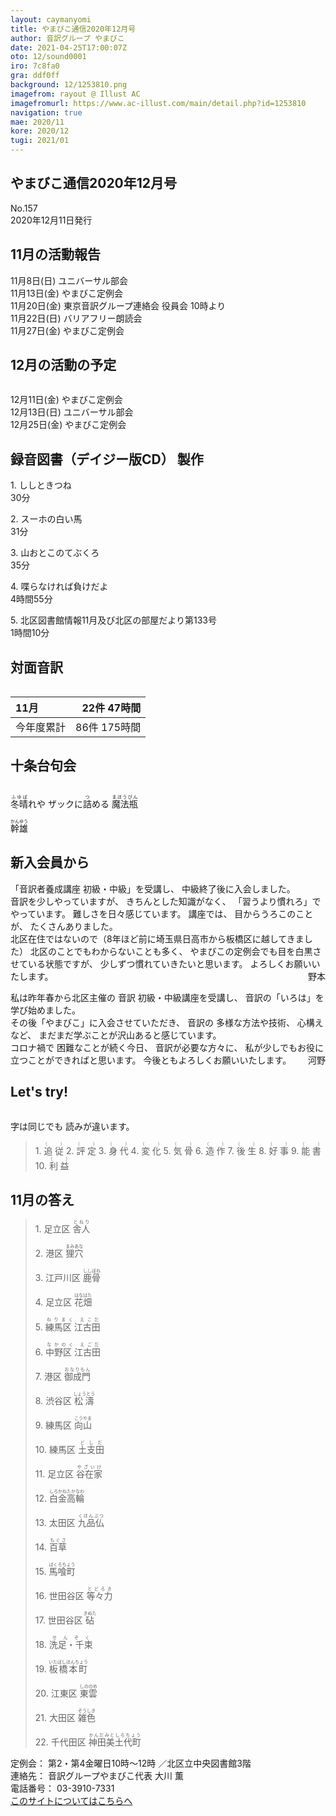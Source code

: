 ```yaml
---
layout: caymanyomi
title: やまびこ通信2020年12月号
author: 音訳グループ やまびこ
date: 2021-04-25T17:00:07Z
oto: 12/sound0001
iro: 7c8fa0
gra: ddf0ff
background: 12/1253810.png
imagefrom: rayout @ Illust AC
imagefromurl: https://www.ac-illust.com/main/detail.php?id=1253810
navigation: true
mae: 2020/11
kore: 2020/12
tugi: 2021/01
---
```

   


## <span data-dur="4.532" data-begin="2.750" id="xmri_0001">やまびこ通信2020年12月号</span>

<span data-dur="2.811" data-begin="7.282" id="xmri_0002">No.157</span>  
<span data-dur="5.298" data-begin="10.093" id="xmri_0003">2020年12月11日発行</span>

## <span data-dur="3.78" data-begin="21.031" id="xmri_0006">11月の活動報告</span>

<span data-dur="2.589" data-begin="24.811" id="xmri_0007">11月8日(日)</span>
<span data-dur="2.663" data-begin="27.400" id="xmri_0008">ユニバーサル部会</span>  
<span data-dur="2.959" data-begin="30.063" id="xmri_0009">11月13日(金)</span>
<span data-dur="2.66" data-begin="33.022" id="xmri_000A">やまびこ定例会</span>  
<span data-dur="2.566" data-begin="35.682" id="xmri_000B">11月20日(金)</span>
<span data-dur="5.418" data-begin="38.248" id="xmri_000C">東京音訳グループ連絡会 役員会 10時より</span>  
<span data-dur="3.009" data-begin="43.666" id="xmri_000D">11月22日(日)</span>
<span data-dur="2.917" data-begin="46.675" id="xmri_000E">バリアフリー朗読会</span>  
<span data-dur="3.027" data-begin="49.592" id="xmri_000F">11月27日(金)</span>
<span data-dur="4.061" data-begin="52.619" id="xmri_0010">やまびこ定例会</span>

## <span data-dur="3.777" data-begin="56.680" id="xmri_0011">12月の活動の予定</span>

<img class="migi" src="media/12/cut1.png" alt="" />


<span data-dur="2.813" data-begin="60.457" id="xmri_0012">12月11日(金)</span>
<span data-dur="2.661" data-begin="63.270" id="xmri_0013">やまびこ定例会</span>  
<span data-dur="2.915" data-begin="65.931" id="xmri_0014">12月13日(日)</span>
<span data-dur="2.663" data-begin="68.846" id="xmri_0015">ユニバーサル部会</span>  
<span data-dur="2.907" data-begin="71.509" id="xmri_0016">12月25日(金)</span>
<span data-dur="4.06" data-begin="74.416" id="xmri_0017">やまびこ定例会</span>

## <span data-dur="5.023" data-begin="78.476" id="xmri_0018">録音図書（デイジー版CD） 製作</span>


<span data-dur="0.938" data-begin="85.163" id="xmri_001A">1.</span>
<span data-dur="1.649" data-begin="86.101" id="xmri_001B">ししときつね</span>  
<span data-dur="2.313" data-begin="87.750" id="xmri_001C">30分</span>

<span data-dur="0.722" data-begin="90.063" id="xmri_001D">2.</span>
<span data-dur="1.941" data-begin="90.785" id="xmri_001E">スーホの白い馬</span>  
<span data-dur="2.701" data-begin="92.726" id="xmri_001F">31分</span>

<span data-dur="0.972" data-begin="95.427" id="xmri_0020">3.</span>
<span data-dur="1.893" data-begin="96.399" id="xmri_0021">山おとこのてぶくろ</span>  
<span data-dur="2.626" data-begin="98.292" id="xmri_0022">35分</span>

<span data-dur="0.901" data-begin="100.918" id="xmri_0023">4.</span>
<span data-dur="2.199" data-begin="101.819" id="xmri_0024">喋らなければ負けだよ</span>  
<span data-dur="3.023" data-begin="104.018" id="xmri_0025">4時間55分</span>

<span data-dur="0.778" data-begin="107.041" id="xmri_0026">5.</span>
<span data-dur="6.435" data-begin="107.819" id="xmri_0027">北区図書館情報11月及び北区の部屋だより第133号</span>  
<span data-dur="4.118" data-begin="114.254" id="xmri_0028">1時間10分</span>

## <span data-dur="2.85" data-begin="118.372" id="xmri_0029">対面音訳</span>

<img class="migi" src="media/12/cut2.png" alt="" />


<span data-dur="1.602" data-begin="121.222" id="xmri_002A">11月</span>|<span data-dur="2.764" data-begin="122.824" id="xmri_002B">22件 47時間</span>
|:---|---:|
<span data-dur="1.807" data-begin="125.588" id="xmri_002C">今年度累計</span>|<span data-dur="4.483" data-begin="127.395" id="xmri_002D">86件 175時間</span>

## <span data-dur="3.639" data-begin="131.878" id="xmri_002E">十条台句会</span>

<img class="migi" src="media/12/cut3.png" alt="" />


<span data-dur="11.964" data-begin="135.517" id="xmri_002F"><ruby>冬晴<rt>ふゆば</rt></ruby>れや</span>
<span data-dur="1.704" data-begin="136.937" id="xmri_0030">ザックに<ruby>詰<rt>つ</rt></ruby>める</span>
<span data-dur="2.508" data-begin="138.641" id="xmri_0031"><ruby>魔法瓶<rt>まほうびん</rt></ruby></span>

<span data-dur="3.432" data-begin="147.481" id="xmri_0035" class="haigo"><ruby>幹雄<rt>かんゆう</rt></ruby></span>

## <span data-dur="3.201" data-begin="150.913" id="xmri_0036">新入会員から</span>

<span data-dur="4.618" data-begin="154.114" id="xmri_0037">「音訳者養成講座 初級・中級」を受講し、</span>
<span data-dur="4.296" data-begin="158.732" id="xmri_0038">中級終了後に入会しました。</span>  
<span data-dur="2.621" data-begin="163.028" id="xmri_0039">音訳を少しやっていますが、</span>
<span data-dur="2.316" data-begin="165.649" id="xmri_003A">きちんとした知識がなく、</span>
<span data-dur="3.354" data-begin="167.965" id="xmri_003B">「習うより慣れろ」でやっています。</span>
<span data-dur="4.019" data-begin="171.319" id="xmri_003C">難しさを日々感じています。</span>
<span data-dur="1.317" data-begin="175.338" id="xmri_003D">講座では、</span>
<span data-dur="2.252" data-begin="176.655" id="xmri_003E">目からうろこのことが、</span>
<span data-dur="3.118" data-begin="178.907" id="xmri_003F">たくさんありました。</span>  
<span data-dur="7.669" data-begin="182.025" id="xmri_0040">北区在住ではないので（8年ほど前に埼玉県日高市から板橋区に越してきました）</span>
<span data-dur="3.132" data-begin="189.694" id="xmri_0041">北区のことでもわからないことも多く、</span>
<span data-dur="4.77" data-begin="192.826" id="xmri_0042">やまびこの定例会でも目を白黒させている状態ですが、</span>
<span data-dur="4.262" data-begin="197.596" id="xmri_0043">少しずつ慣れていきたいと思います。</span>
<span data-dur="3.002" data-begin="201.858" id="xmri_0044">よろしくお願いいたします。</span>
<span data-dur="2.941" data-begin="204.860" id="xmri_0045" style="float:right;">野本</span>

<span data-dur="7.708" data-begin="207.801" id="xmri_0046">私は昨年春から北区主催の 音訳 初級・中級講座を受講し、</span>
<span data-dur="3.561" data-begin="215.509" id="xmri_0047">音訳の「いろは」を学び始めました。</span>  
<span data-dur="3.566" data-begin="219.070" id="xmri_0048">その後「やまびこ」に入会させていただき、</span>
<span data-dur="4.626" data-begin="222.636" id="xmri_0049">音訳の 多様な方法や技術、 心構えなど、</span>
<span data-dur="5.609" data-begin="227.262" id="xmri_004A">まだまだ学ぶことが沢山あると感じています。</span>  
<span data-dur="3.522" data-begin="232.871" id="xmri_004B">コロナ禍で 困難なことが続く今日、</span>
<span data-dur="2.585" data-begin="236.393" id="xmri_004C">音訳が必要な方々に、</span>
<span data-dur="6.117" data-begin="238.978" id="xmri_004D">私が少しでもお役に立つことができればと思います。</span>
<span data-dur="3.627" data-begin="245.095" id="xmri_004E">今後ともよろしくお願いいたします。</span>
<span data-dur="3.223" data-begin="248.722" id="xmri_004F" style="float:right;">河野</span>

## <span data-dur="2.449" data-begin="252.445" id="xmri_0051">Let's try!</span>

<img class="migi" src="media/12/cut4.png" alt="" />


<span data-dur="1.716" data-begin="254.894" id="xmri_0052">字は同じでも</span>
<span data-dur="3.831" data-begin="256.610" id="xmri_0053">読みが違います。</span>


<blockquote markdown="1">
1. <ruby>追従<rt>（　　　）</rt></ruby>
2. <ruby>評定<rt>（　　　）</rt></ruby>
3. <ruby>身代<rt>（　　　）</rt></ruby>
4. <ruby>変化<rt>（　　　）</rt></ruby>
5. <ruby>気骨<rt>（　　　）</rt></ruby>
6. <ruby>造作<rt>（　　　）</rt></ruby>
7. <ruby>後生<rt>（　　　）</rt></ruby>
8. <ruby>好事<rt>（　　　）</rt></ruby>
9. <ruby>能書<rt>（　　　）</rt></ruby>
10. <ruby>利益<rt>（　　　）</rt></ruby>
</blockquote>
 
## <span data-dur="2.555" data-begin="264.517" id="xmri_0055">11月の答え</span>

<blockquote markdown="1">
<span data-dur="0.938" data-begin="267.072" id="xmri_0056">1.</span>
<span data-dur="2.314" data-begin="268.010" id="xmri_0057">足立区 <ruby>舎人<rt>とねり</rt></ruby></span>

<span data-dur="0.722" data-begin="270.324" id="xmri_0058">2.</span>
<span data-dur="2.521" data-begin="271.046" id="xmri_0059">港区 <ruby>狸穴<rt>まみあな</rt></ruby></span>

<span data-dur="0.971" data-begin="273.567" id="xmri_005A">3.</span>
<span data-dur="2.635" data-begin="274.538" id="xmri_005B">江戸川区 <ruby>鹿骨<rt>ししぼね</rt></ruby></span>

<span data-dur="0.901" data-begin="277.173" id="xmri_005C">4.</span>
<span data-dur="2.466" data-begin="278.074" id="xmri_005D">足立区 <ruby>花畑<rt>はなはた</rt></ruby></span>

<span data-dur="0.777" data-begin="280.540" id="xmri_005E">5.</span>
<span data-dur="2.381" data-begin="281.317" id="xmri_005F"><ruby>練馬区 江古田<rt>ねりまく えこだ</rt></ruby></span>

<span data-dur="0.933" data-begin="283.698" id="xmri_0060">6.</span>
<span data-dur="2.362" data-begin="284.631" id="xmri_0061"><ruby>中野区 江古田<rt>なかのく えごだ</rt></ruby></span>

<span data-dur="0.91" data-begin="286.993" id="xmri_0062">7.</span>
<span data-dur="2.472" data-begin="287.903" id="xmri_0063">港区 <ruby>御成門<rt>おなりもん</rt></ruby></span>

<span data-dur="0.952" data-begin="290.375" id="xmri_0064">8.</span>
<span data-dur="2.63" data-begin="291.327" id="xmri_0065">渋谷区 <ruby>松濤<rt>しょうとう</rt></ruby></span>

<span data-dur="0.899" data-begin="293.957" id="xmri_0066">9.</span>
<span data-dur="2.442" data-begin="294.856" id="xmri_0067">練馬区 <ruby>向山<rt>こうやま</rt></ruby></span>

<span data-dur="0.911" data-begin="297.298" id="xmri_0068">10.</span>
<span data-dur="2.439" data-begin="298.209" id="xmri_0069">練馬区 <ruby>土支田<rt>どしだ</rt></ruby></span>

<span data-dur="1.269" data-begin="300.648" id="xmri_006A">11.</span>
<span data-dur="2.515" data-begin="301.917" id="xmri_006B">足立区 <ruby>谷在家<rt>やざいけ</rt></ruby></span>

<span data-dur="1.132" data-begin="304.432" id="xmri_006C">12.</span>
<span data-dur="2.381" data-begin="305.564" id="xmri_006D"><ruby>白金高輪<rt>しろかねたかなわ</rt></ruby></span>

<span data-dur="1.209" data-begin="307.945" id="xmri_006E">13.</span>
<span data-dur="2.477" data-begin="309.154" id="xmri_006F">太田区 <ruby>九品仏<rt>くほんぶつ</rt></ruby></span>

<span data-dur="1.252" data-begin="311.631" id="xmri_0070">14.</span>
<span data-dur="1.6" data-begin="312.883" id="xmri_0071"><ruby>百草<rt>もぐさ</rt></ruby></span>

<span data-dur="1.096" data-begin="314.483" id="xmri_0072">15.</span>
<span data-dur="1.946" data-begin="315.579" id="xmri_0073"><ruby>馬喰町<rt>ばくろちょう</rt></ruby></span>

<span data-dur="1.252" data-begin="317.525" id="xmri_0074">16.</span>
<span data-dur="2.656" data-begin="318.777" id="xmri_0075">世田谷区 <ruby>等々力<rt>とどろき</rt></ruby></span>

<span data-dur="1.248" data-begin="321.433" id="xmri_0076">17.</span>
<span data-dur="2.508" data-begin="322.681" id="xmri_0077">世田谷区 <ruby>砧<rt>きぬた</rt></ruby></span>

<span data-dur="1.329" data-begin="325.189" id="xmri_0078">18.</span>
<span data-dur="1.736" data-begin="326.518" id="xmri_0079"><ruby>洗足・千束<rt>せんぞく</rt></ruby></span>

<span data-dur="1.277" data-begin="328.254" id="xmri_007A">19.</span>
<span data-dur="2.217" data-begin="329.531" id="xmri_007B"><ruby>板橋本町<rt>いたばしほんちょう</rt></ruby></span>

<span data-dur="1.089" data-begin="331.748" id="xmri_007C">20.</span>
<span data-dur="2.526" data-begin="332.837" id="xmri_007D">江東区 <ruby>東雲<rt>しののめ</rt></ruby></span>

<span data-dur="1.486" data-begin="335.363" id="xmri_007E">21.</span>
<span data-dur="2.471" data-begin="336.849" id="xmri_007F">大田区 <ruby>雑色<rt>ぞうしき</rt></ruby></span>

<span data-dur="1.295" data-begin="339.320" id="xmri_0080">22.</span>
<span data-dur="3.076" data-begin="340.615" id="xmri_0081">千代田区 <ruby>神田美土代町<rt>かんだみとしろちょう</rt></ruby></span>
</blockquote>


<span data-dur="1.283" data-begin="343.691" id="xmri_0082">定例会：</span>
<span data-dur="3.669" data-begin="344.974" id="xmri_0083">第2・第4金曜日10時～12時</span>
<span data-dur="3.402" data-begin="348.643" id="xmri_0084">／北区立中央図書館3階</span>  
<span data-dur="1.53" data-begin="352.045" id="xmri_0085">連絡先：</span>
<span data-dur="4.339" data-begin="353.575" id="xmri_0086">音訳グループやまびこ代表 大川 薫</span>  
<span data-dur="1.656" data-begin="357.914" id="xmri_0087">電話番号：</span>
<span data-dur="4.803" data-begin="359.570" id="xmri_0088">03-3910-7331</span>  
<a href="mailto:ymbk2016ml@gmail.com?Subject=やまびこウェブサイトについて" data-dur="6.194" data-begin="364.373" id="xmri_0089">このサイトについてはこちらへ</a>


